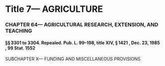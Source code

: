 
# Title 7— AGRICULTURE
### CHAPTER 64— AGRICULTURAL RESEARCH, EXTENSION, AND TEACHING
#### §§ 3301 to 3304. Repealed. Pub. L. 99–198, title XIV, § 1421 , Dec. 23, 1985 , 99 Stat. 1552

SUBCHAPTER X— FUNDING AND MISCELLANEOUS PROVISIONS
